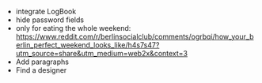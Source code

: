 - integrate LogBook
- hide password fields
- only for eating the whole weekend: https://www.reddit.com/r/berlinsocialclub/comments/ogrbqi/how_your_berlin_perfect_weekend_looks_like/h4s7s47?utm_source=share&utm_medium=web2x&context=3
- Add paragraphs
- Find a designer
